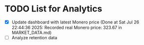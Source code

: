 # TODO List for Analytics

- [x] Update dashboard with latest Monero price  (Done at Sat Jul 26 22:44:36 2025: Recorded real Monero price: 323.67 in MARKET_DATA.md)
- [ ] Analyze retention data